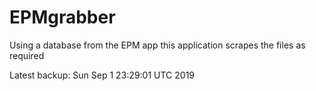 # EPMgrabber
Using a database from the EPM app this application scrapes the files as required


Latest backup: Sun Sep 1 23:29:01 UTC 2019
